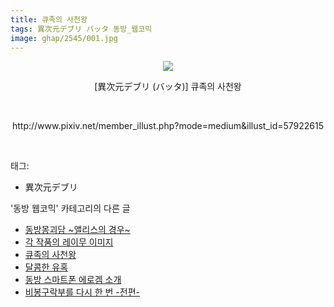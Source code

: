 ```yaml
---
title: 큐족의 사천왕
tags: 異次元デブリ バッタ 동방_웹코믹
image: ghap/2545/001.jpg
---
```

<div class="article">
<p style="text-align: center; clear: none; float: none;"><img src="{{ site.nasurl }}/ghap/2545/001.jpg"/></p>
<p style="text-align: center; clear: none; float: none;">[異次元デブリ (バッタ)] 큐족의 사천왕</p>
<p style="text-align: center; clear: none; float: none;"><br/></p>
<p style="text-align: center; clear: none; float: none;">http://www.pixiv.net/member_illust.php?mode=medium&amp;illust_id=57922615</p>
<p><br/></p>
</div><div class="tagTrail">
<p>태그: </p>
<ul>
<li>異次元デブリ</li>
</ul>
</div><div class="another">
<p>'동방 웹코믹' 카테고리의 다른 글</p>
<ul>
<li><a href="/2016-10-15-ghap_2601">동방몽괴담 ~앨리스의 경우~</a></li>
<li><a href="/2016-10-13-ghap_2561">각 작품의 레이무 이미지</a></li>
<li><a href="/2016-10-12-ghap_2545">큐족의 사천왕</a></li>
<li><a href="/2016-10-11-ghap_2538">달콤한 유혹</a></li>
<li><a href="/2016-10-10-ghap_2524">동방 스마트폰 에로겜 소개</a></li>
<li><a href="/2016-10-09-ghap_2520">비봉구락부를 다시 한 번 -전편-</a></li>
</ul>
</div><div class="cb_module cb_fluid">
<div class="cb_wrt cb_profile">
</div><!-- commentList close -->
</div>